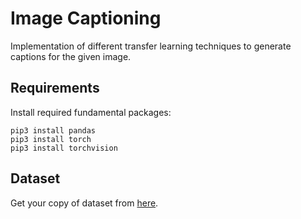 # Image Captioning

Implementation of different transfer learning techniques to generate captions for the given image.

## Requirements

Install required fundamental packages:

```
pip3 install pandas
pip3 install torch
pip3 install torchvision
```

## Dataset

Get your copy of dataset from [here](https://www.kaggle.com/datasets/adityajn105/flickr8k).
